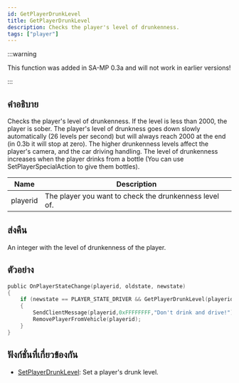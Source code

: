 ```yaml
---
id: GetPlayerDrunkLevel
title: GetPlayerDrunkLevel
description: Checks the player's level of drunkenness.
tags: ["player"]
---
```


:::warning

This function was added in SA-MP 0.3a and will not work in earlier versions!

:::

## คำอธิบาย

Checks the player's level of drunkenness. If the level is less than 2000, the player is sober. The player's level of drunkness goes down slowly automatically (26 levels per second) but will always reach 2000 at the end (in 0.3b it will stop at zero). The higher drunkenness levels affect the player's camera, and the car driving handling. The level of drunkenness increases when the player drinks from a bottle (You can use SetPlayerSpecialAction to give them bottles).

| Name     | Description                                            |
| -------- | ------------------------------------------------------ |
| playerid | The player you want to check the drunkenness level of. |

## ส่งคืน

An integer with the level of drunkenness of the player.

## ตัวอย่าง

```c
public OnPlayerStateChange(playerid, oldstate, newstate)
{
    if (newstate == PLAYER_STATE_DRIVER && GetPlayerDrunkLevel(playerid) > 1999)
    {
        SendClientMessage(playerid,0xFFFFFFFF,"Don't drink and drive!");
        RemovePlayerFromVehicle(playerid);
    }
}
```

## ฟังก์ชั่นที่เกี่ยวข้องกัน

- [SetPlayerDrunkLevel](../functions/SetPlayerDrunkLevel): Set a player's drunk level.
